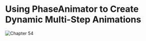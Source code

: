 # Using PhaseAnimator to Create Dynamic Multi-Step Animations

![Chapter 54](https://github.com/user-attachments/assets/1c0b4517-f680-4d42-a4c3-8e88938bb362)
